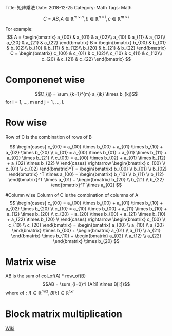 Title: 矩阵乘法
Date: 2018-12-25
Category: Math
Tags: Math

$$C = AB, A \in \mathbb {R}^{m \times n}, b \in \mathbb {R}^{n \times l}, c \in \mathbb {R}^{m \times l}$$

For example:
$$
A =
\begin{bmatrix}
a_{00} & a_{01} & a_{02}\\
a_{10} & a_{11} & a_{12}\\
a_{20} & a_{21} & a_{22}
\end{bmatrix}
B =
\begin{bmatrix}
b_{00} & b_{01} & b_{02}\\
b_{10} & b_{11} & b_{12}\\
b_{20} & b_{21} & b_{22}
\end{bmatrix}
C =
\begin{bmatrix}
c_{00} & c_{01} & c_{02}\\
c_{10} & c_{11} & c_{12}\\
c_{20} & c_{21} & c_{22}
\end{bmatrix}
$$


# Componenet wise
$$C_{ij} = \sum_{k=1}^{m} a_{ik} \times b_{kj}$$
for i = 1, ..., m and j = 1, ..., l.

# Row wise
Row of C is the combination of rows of B

$$
\begin{cases}
c_{00} = a_{00} \times b_{00} + a_{01} \times b_{10} + a_{02} \times b_{20} \\
c_{01} = a_{00} \times b_{01} + a_{01} \times b_{11} + a_{02} \times b_{21} \\
c_{03} = a_{00} \times b_{02} + a_{01} \times b_{12} + a_{02} \times b_{22} \\
\end{cases} \rightarrow
\begin{bmatrix}
c_{00} \\ c_{01} \\ c_{02}
\end{bmatrix}^T =
\begin{bmatrix}
b_{00} \\ b_{01} \\ b_{02}
\end{bmatrix} ^T
\times  a_{00} +
\begin{bmatrix}
b_{10} \\ b_{11} \\ b_{12}
\end{bmatrix}^T
\times  a_{01} +
\begin{bmatrix}
b_{20} \\ b_{21} \\ b_{22}
\end{bmatrix}^T
\times  a_{02}
$$

#Column wise
Column of C is the combination of columns of A
$$
\begin{cases}
c_{00} = a_{00} \times b_{00} + a_{01} \times b_{10} + a_{02} \times b_{20} \\
c_{10} = a_{10} \times b_{00} + a_{11} \times b_{10} + a_{12} \times b_{20} \\
c_{20} = a_{20} \times b_{00} + a_{21} \times b_{10} + a_{22} \times b_{20} \\
\end{cases} \rightarrow
\begin{bmatrix}
c_{00} \\ c_{10} \\ c_{20}
\end{bmatrix} =
\begin{bmatrix}
a_{00} \\ a_{10} \\ a_{20}
\end{bmatrix}
\times  b_{00} +
\begin{bmatrix}
a_{01} \\ a_{11} \\ a_{21}
\end{bmatrix}
\times  b_{10} +
\begin{bmatrix}
a_{02} \\ a_{12} \\ a_{22}
\end{bmatrix}
\times  b_{20}
$$

# Matrix wise
AB is the sum of col_of(A) * row_of(B)
$$AB = \sum_{i=0}^l {A[:i] \times B[i:]}$$
where $a[:i] \in \mathbb {R}^{mx1}, B[i:] \in \mathbb {R}^{1xl}$


# Block matrix multiplication
[Wiki](https://en.wikipedia.org/wiki/Block_matrix#Block_matrix_multiplication)
